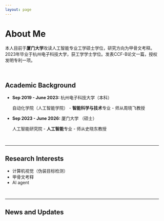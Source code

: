 ```yaml
---
layout: page
---
```


# About Me

​        本人目前于**厦门大学**攻读人工智能专业工学硕士学位，研究方向为甲骨文考释。2023年毕业于杭州电子科技大学，获工学学士学位。发表CCF-B论文一篇，授权发明专利一项。

<br>

## Academic Background

- **Sep 2019 - June 2023:** 杭州电子科技大学（本科）

  自动化学院（人工智能学院） - **智能科学与技术**专业 - 师从周晓飞教授

- **Sep 2023 - June 2026:** 厦门大学 （硕士）

  人工智能研究院 - **人工智能**专业 - 师从史晓东教授

<br>

---

## Research Interests

- 计算机视觉（伪装目标检测）
- 甲骨文考释
- AI agent

<br>

---

## News and Updates




